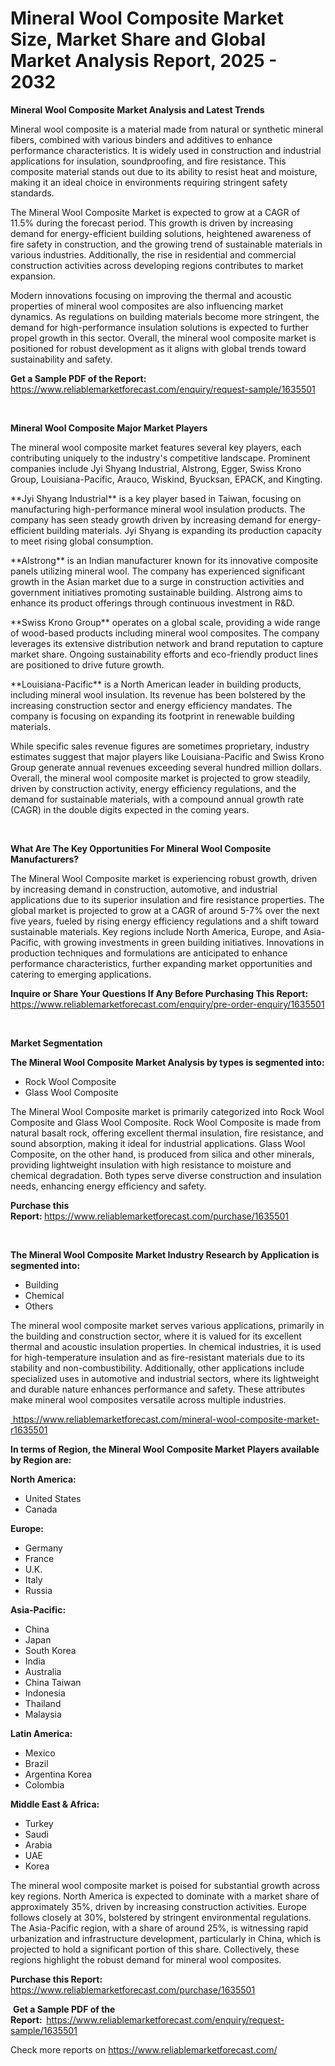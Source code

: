 <p><h1>Mineral Wool Composite Market Size, Market Share and Global Market Analysis Report, 2025 - 2032</h1></p><p><strong>Mineral Wool Composite Market Analysis and Latest Trends</strong></p>
<p><p>Mineral wool composite is a material made from natural or synthetic mineral fibers, combined with various binders and additives to enhance performance characteristics. It is widely used in construction and industrial applications for insulation, soundproofing, and fire resistance. This composite material stands out due to its ability to resist heat and moisture, making it an ideal choice in environments requiring stringent safety standards.</p><p>The Mineral Wool Composite Market is expected to grow at a CAGR of 11.5% during the forecast period. This growth is driven by increasing demand for energy-efficient building solutions, heightened awareness of fire safety in construction, and the growing trend of sustainable materials in various industries. Additionally, the rise in residential and commercial construction activities across developing regions contributes to market expansion. </p><p>Modern innovations focusing on improving the thermal and acoustic properties of mineral wool composites are also influencing market dynamics. As regulations on building materials become more stringent, the demand for high-performance insulation solutions is expected to further propel growth in this sector. Overall, the mineral wool composite market is positioned for robust development as it aligns with global trends toward sustainability and safety.</p></p>
<p><strong>Get a Sample PDF of the Report:&nbsp;</strong> <a href="https://www.reliablemarketforecast.com/enquiry/request-sample/1635501?utm_campaign=3130&utm_medium=2&utm_source=Github&utm_content=ia&utm_term=23032025&utm_id=mineral-wool-composite">https://www.reliablemarketforecast.com/enquiry/request-sample/1635501</a></p>
<p>&nbsp;</p>
<p><strong>Mineral Wool Composite Major Market Players</strong></p>
<p><p>The mineral wool composite market features several key players, each contributing uniquely to the industry's competitive landscape. Prominent companies include Jyi Shyang Industrial, Alstrong, Egger, Swiss Krono Group, Louisiana-Pacific, Arauco, Wiskind, Byucksan, EPACK, and Kingting.</p><p>**Jyi Shyang Industrial** is a key player based in Taiwan, focusing on manufacturing high-performance mineral wool insulation products. The company has seen steady growth driven by increasing demand for energy-efficient building materials. Jyi Shyang is expanding its production capacity to meet rising global consumption.</p><p>**Alstrong** is an Indian manufacturer known for its innovative composite panels utilizing mineral wool. The company has experienced significant growth in the Asian market due to a surge in construction activities and government initiatives promoting sustainable building. Alstrong aims to enhance its product offerings through continuous investment in R&D.</p><p>**Swiss Krono Group** operates on a global scale, providing a wide range of wood-based products including mineral wool composites. The company leverages its extensive distribution network and brand reputation to capture market share. Ongoing sustainability efforts and eco-friendly product lines are positioned to drive future growth.</p><p>**Louisiana-Pacific** is a North American leader in building products, including mineral wool insulation. Its revenue has been bolstered by the increasing construction sector and energy efficiency mandates. The company is focusing on expanding its footprint in renewable building materials.</p><p>While specific sales revenue figures are sometimes proprietary, industry estimates suggest that major players like Louisiana-Pacific and Swiss Krono Group generate annual revenues exceeding several hundred million dollars. Overall, the mineral wool composite market is projected to grow steadily, driven by construction activity, energy efficiency regulations, and the demand for sustainable materials, with a compound annual growth rate (CAGR) in the double digits expected in the coming years.</p></p>
<p>&nbsp;</p>
<p><strong>What Are The Key Opportunities For Mineral Wool Composite Manufacturers?</strong></p>
<p><p>The Mineral Wool Composite market is experiencing robust growth, driven by increasing demand in construction, automotive, and industrial applications due to its superior insulation and fire resistance properties. The global market is projected to grow at a CAGR of around 5-7% over the next five years, fueled by rising energy efficiency regulations and a shift toward sustainable materials. Key regions include North America, Europe, and Asia-Pacific, with growing investments in green building initiatives. Innovations in production techniques and formulations are anticipated to enhance performance characteristics, further expanding market opportunities and catering to emerging applications.</p></p>
<p><strong>Inquire or Share Your Questions If Any Before Purchasing This Report:</strong> <a href="https://www.reliablemarketforecast.com/enquiry/pre-order-enquiry/1635501?utm_campaign=3130&utm_medium=2&utm_source=Github&utm_content=ia&utm_term=23032025&utm_id=mineral-wool-composite">https://www.reliablemarketforecast.com/enquiry/pre-order-enquiry/1635501</a></p>
<p>&nbsp;</p>
<p><strong>Market Segmentation</strong></p>
<p><strong>The Mineral Wool Composite Market Analysis by types is segmented into:</strong></p>
<p><ul><li>Rock Wool Composite</li><li>Glass Wool Composite</li></ul></p>
<p><p>The Mineral Wool Composite market is primarily categorized into Rock Wool Composite and Glass Wool Composite. Rock Wool Composite is made from natural basalt rock, offering excellent thermal insulation, fire resistance, and sound absorption, making it ideal for industrial applications. Glass Wool Composite, on the other hand, is produced from silica and other minerals, providing lightweight insulation with high resistance to moisture and chemical degradation. Both types serve diverse construction and insulation needs, enhancing energy efficiency and safety.</p></p>
<p><strong>Purchase this Report:&nbsp;</strong><a href="https://www.reliablemarketforecast.com/purchase/1635501?utm_campaign=3130&utm_medium=2&utm_source=Github&utm_content=ia&utm_term=23032025&utm_id=mineral-wool-composite">https://www.reliablemarketforecast.com/purchase/1635501</a></p>
<p>&nbsp;</p>
<p><strong>The Mineral Wool Composite Market Industry Research by Application is segmented into:</strong></p>
<p><ul><li>Building</li><li>Chemical</li><li>Others</li></ul></p>
<p><p>The mineral wool composite market serves various applications, primarily in the building and construction sector, where it is valued for its excellent thermal and acoustic insulation properties. In chemical industries, it is used for high-temperature insulation and as fire-resistant materials due to its stability and non-combustibility. Additionally, other applications include specialized uses in automotive and industrial sectors, where its lightweight and durable nature enhances performance and safety. These attributes make mineral wool composites versatile across multiple industries.</p></p>
<p><a href="https://www.reliablemarketforecast.com/mineral-wool-composite-market-r1635501?utm_campaign=3130&utm_medium=2&utm_source=Github&utm_content=ia&utm_term=23032025&utm_id=mineral-wool-composite">&nbsp;https://www.reliablemarketforecast.com/mineral-wool-composite-market-r1635501</a></p>
<p><strong>In terms of Region, the Mineral Wool Composite Market Players available by Region are:</strong></p>
<p>
    <p> <strong> North America: </strong>
        <ul>
            <li>United States</li>
            <li>Canada</li>
        </ul>
        </p> 
    <p> <strong> Europe: </strong>
        <ul>
            <li>Germany</li>
            <li>France</li>
            <li>U.K.</li>
            <li>Italy</li>
            <li>Russia</li>
        </ul>
        </p> 
    <p> <strong> Asia-Pacific: </strong>
        <ul>
            <li>China</li>
            <li>Japan</li>
            <li>South Korea</li>
            <li>India</li>
            <li>Australia</li>
            <li>China Taiwan</li>
            <li>Indonesia</li>
            <li>Thailand</li>
            <li>Malaysia</li>
        </ul>
        </p> 
    <p> <strong> Latin America: </strong>
        <ul>
            <li>Mexico</li>
            <li>Brazil</li>
            <li>Argentina Korea</li>
            <li>Colombia</li>
        </ul>
        </p> 
    <p> <strong> Middle East & Africa: </strong>
        <ul>
            <li>Turkey</li>
            <li>Saudi</li>
            <li>Arabia</li>
            <li>UAE</li>
            <li>Korea</li>
        </ul>
    </p>
    </p>
<p><p>The mineral wool composite market is poised for substantial growth across key regions. North America is expected to dominate with a market share of approximately 35%, driven by increasing construction activities. Europe follows closely at 30%, bolstered by stringent environmental regulations. The Asia-Pacific region, with a share of around 25%, is witnessing rapid urbanization and infrastructure development, particularly in China, which is projected to hold a significant portion of this share. Collectively, these regions highlight the robust demand for mineral wool composites.</p></p>
<p><strong>Purchase this Report: </strong><a href="https://www.reliablemarketforecast.com/purchase/1635501?utm_campaign=3130&utm_medium=2&utm_source=Github&utm_content=ia&utm_term=23032025&utm_id=mineral-wool-composite">https://www.reliablemarketforecast.com/purchase/1635501</a></p>
<p>&nbsp;<strong>Get a Sample PDF of the Report:&nbsp;&nbsp;</strong><a href="https://www.reliablemarketforecast.com/enquiry/request-sample/1635501?utm_campaign=3130&utm_medium=2&utm_source=Github&utm_content=ia&utm_term=23032025&utm_id=mineral-wool-composite">https://www.reliablemarketforecast.com/enquiry/request-sample/1635501</a></p>
<p><strong></strong></p>
<p>Check more reports on <a href="https://www.reliablemarketforecast.com/?utm_campaign=3130&utm_medium=2&utm_source=Github&utm_content=ia&utm_term=23032025&utm_id=mineral-wool-composite">https://www.reliablemarketforecast.com/</a></p>